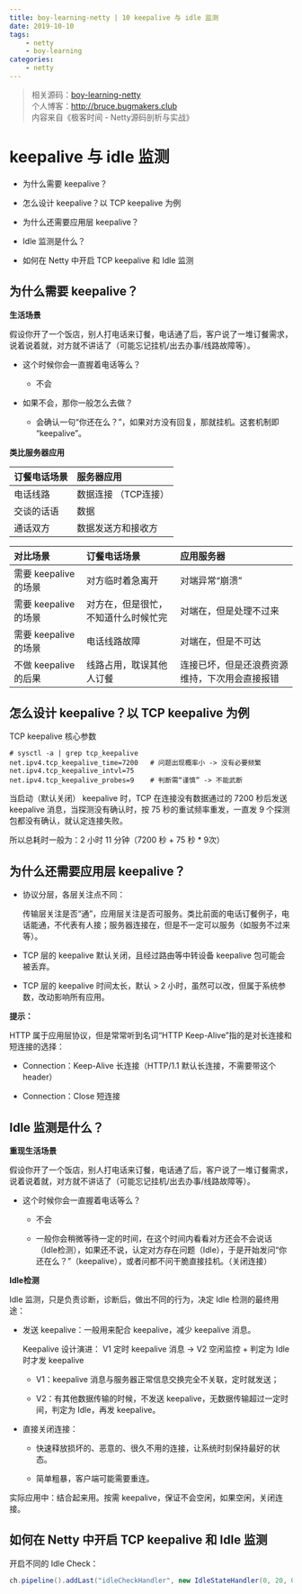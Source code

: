 ```yaml
---
title: boy-learning-netty | 10 keepalive 与 idle 监测
date: 2019-10-10
tags: 
    - netty
    - boy-learning
categories: 
    - netty
---
```

<!--more-->
> 相关源码：[boy-learning-netty](https://github.com/BruceOuyang/boy-learning-netty)   
> 个人博客：http://bruce.bugmakers.club  
> 内容来自《极客时间 - Netty源码剖析与实战》

# keepalive 与 idle 监测

* 为什么需要 keepalive？

* 怎么设计 keepalive？以 TCP keepalive 为例

* 为什么还需要应用层 keepalive？

* Idle 监测是什么？

* 如何在 Netty 中开启 TCP keepalive 和 Idle 监测

## 为什么需要 keepalive？

**生活场景**  

假设你开了一个饭店，别人打电话来订餐，电话通了后，客户说了一堆订餐需求，说着说着就，对方就不讲话了（可能忘记挂机/出去办事/线路故障等）。

* 这个时候你会一直握着电话等么？

    * 不会

* 如果不会，那你一般怎么去做？
    
    * 会确认一句“你还在么？”，如果对方没有回复，那就挂机。这套机制即 “keepalive”。
    
**类比服务器应用**  

订餐电话场景 | 服务器应用  
:-- | :--  
电话线路 | 数据连接 （TCP连接）  
交谈的话语 | 数据  
通话双方 | 数据发送方和接收方  

对比场景 | 订餐电话场景 | 应用服务器  
:-- | :-- | :--  
需要 keepalive 的场景 | 对方临时着急离开 | 对端异常“崩溃”  
需要 keepalive 的场景 | 对方在，但是很忙，不知道什么时候忙完 | 对端在，但是处理不过来  
需要 keepalive 的场景 | 电话线路故障 | 对端在，但是不可达  
不做 keepalive 的后果 | 线路占用，耽误其他人订餐 | 连接已坏，但是还浪费资源维持，下次用会直接报错  

## 怎么设计 keepalive？以 TCP keepalive 为例

TCP keepalive 核心参数  
```
# sysctl -a | grep tcp_keepalive
net.ipv4.tcp_keepalive_time=7200   # 问题出现概率小 -> 没有必要频繁
net.ipv4.tcp_keepalive_intvl=75
net.ipv4.tcp_keepalive_probes=9    # 判断需“谨慎” -> 不能武断
```

当启动（默认关闭） keepalive 时，TCP 在连接没有数据通过的 7200 秒后发送 keepalive 消息，当探测没有确认时，按 75 秒的重试频率重发，一直发 9 个探测包都没有确认，就认定连接失败。

所以总耗时一般为：2 小时 11 分钟（7200 秒 + 75 秒 * 9次）

## 为什么还需要应用层 keepalive？

* 协议分层，各层关注点不同：

    传输层关注是否“通”，应用层关注是否可服务。类比前面的电话订餐例子，电话能通，不代表有人接；服务器连接在，但是不一定可以服务（如服务不过来等）。
    
* TCP 层的 keepalive 默认关闭，且经过路由等中转设备 keepalive 包可能会被丢弃。

* TCP 层的 keepalive 时间太长，默认 > 2 小时，虽然可以改，但属于系统参数，改动影响所有应用。

**提示：**

HTTP 属于应用层协议，但是常常听到名词“HTTP Keep-Alive”指的是对长连接和短连接的选择：  

* Connection：Keep-Alive 长连接（HTTP/1.1 默认长连接，不需要带这个 header）

* Connection：Close 短连接

## Idle 监测是什么？

**重现生活场景**

假设你开了一个饭店，别人打电话来订餐，电话通了后，客户说了一堆订餐需求，说着说着就，对方就不讲话了（可能忘记挂机/出去办事/线路故障等）。

* 这个时候你会一直握着电话等么？

    * 不会
    
    * 一般你会稍微等待一定的时间，在这个时间内看看对方还会不会说话（Idle检测），如果还不说，认定对方存在问题（Idle），于是开始发问“你还在么？”（keepalive），或者问都不问干脆直接挂机。（关闭连接）
    
**Idle检测**

Idle 监测，只是负责诊断，诊断后，做出不同的行为，决定 Idle 检测的最终用途：

* 发送 keepalive：一般用来配合 keepalive，减少 keepalive 消息。

    Keepalive 设计演进： V1 定时 keepalive 消息 -> V2 空闲监控 + 判定为 Idle 时才发 keepalive
    
    * V1：keepalive 消息与服务器正常信息交换完全不关联，定时就发送；
    
    * V2：有其他数据传输的时候，不发送 keepalive，无数据传输超过一定时间，判定为 Idle，再发 keepalive。
    
* 直接关闭连接：

    * 快速释放损坏的、恶意的、很久不用的连接，让系统时刻保持最好的状态。
    
    * 简单粗暴，客户端可能需要重连。
    
实际应用中：结合起来用。按需 keepalive，保证不会空闲，如果空闲，关闭连接。

## 如何在 Netty 中开启 TCP keepalive 和 Idle 监测

开启不同的 Idle Check：  

```java
ch.pipeline().addLast("idleCheckHandler", new IdleStateHandler(0, 20, 0, TimeUnit.Seconds));
```
